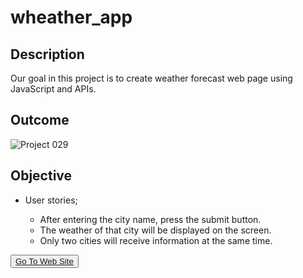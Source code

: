 # wheather_app

## Description

Our goal in this project is to create weather forecast web page using JavaScript and APIs.

## Outcome

![Project 029](./wheather_app.gif)

## Objective

-  User stories;

    - After entering the city name, press the submit button.
    - The weather of that city will be displayed on the screen.
    - Only two cities will receive information at the same time.
    


<button><a href="https://muratbzc.github.io/wheather_app/">Go To Web Site</a></button>


